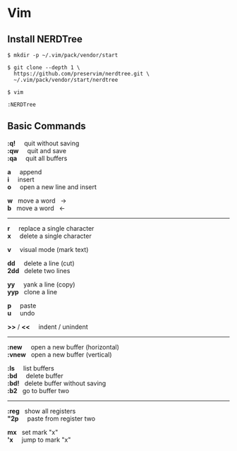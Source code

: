 # Vim

## Install NERDTree

```consolemk
$ mkdir -p ~/.vim/pack/vendor/start

$ git clone --depth 1 \
  https://github.com/preservim/nerdtree.git \
  ~/.vim/pack/vendor/start/nerdtree

$ vim

:NERDTree
```

## Basic Commands

__:q!__ &nbsp; &nbsp; quit without saving  
__:qw__ &nbsp; &nbsp; quit and save  
__:qa__ &nbsp; &nbsp; quit all buffers

__a__ &nbsp; &nbsp; append  
__i__ &nbsp; &nbsp; insert  
__o__ &nbsp; &nbsp; open a new line and insert

__w__ &nbsp; move a word &nbsp; ->  
__b__ &nbsp; move a word &nbsp; <-

---

__r__ &nbsp; &nbsp; replace a single character  
__x__ &nbsp; &nbsp; delete a single character  

__v__ &nbsp; &nbsp; visual mode (mark text)

__dd__ &nbsp; &nbsp; delete a line (cut)  
__2dd__ &nbsp; delete two lines

__yy__ &nbsp; &nbsp; yank a line (copy)  
__yyp__ &nbsp; clone a line

__p__ &nbsp; &nbsp; paste  
__u__ &nbsp; &nbsp; undo

__>>__ / __<<__ &nbsp; &nbsp; indent / unindent

---

__:new__ &nbsp; &nbsp; open a new buffer (horizontal)  
__:vnew__ &nbsp; open a new buffer (vertical)

__:ls__ &nbsp; &nbsp; list buffers  
__:bd__ &nbsp; &nbsp; delete buffer  
__:bd!__ &nbsp; delete buffer without saving  
__:b2__ &nbsp; go to buffer two

---

__:reg__ &nbsp; show all registers  
__"2p__ &nbsp; &nbsp; paste from register two

__mx__ &nbsp; set mark "x"  
__'x__ &nbsp; &nbsp; jump to mark "x"
